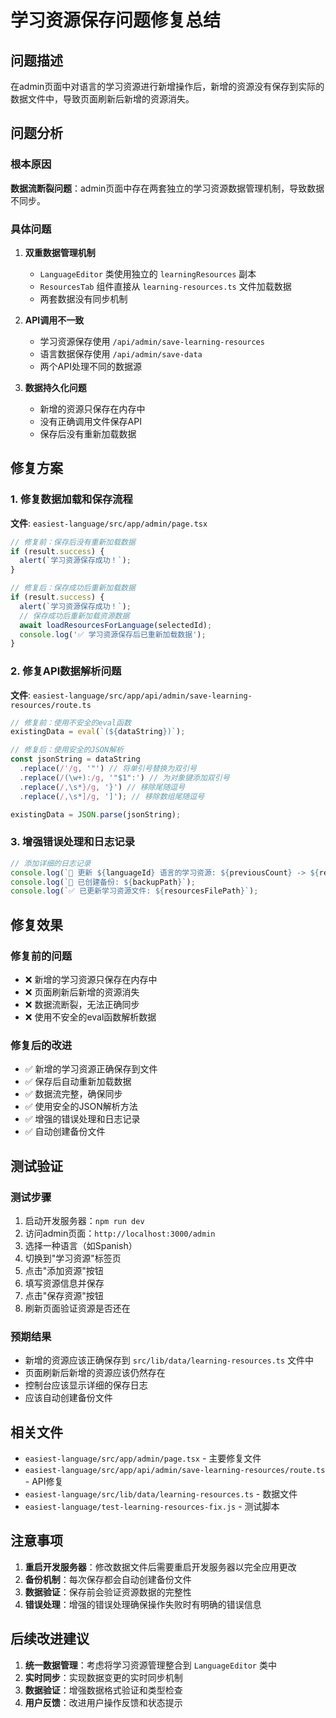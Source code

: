 # 学习资源保存问题修复总结

## 问题描述

在admin页面中对语言的学习资源进行新增操作后，新增的资源没有保存到实际的数据文件中，导致页面刷新后新增的资源消失。

## 问题分析

### 根本原因

**数据流断裂问题**：admin页面中存在两套独立的学习资源数据管理机制，导致数据不同步。

### 具体问题

1. **双重数据管理机制**
   - `LanguageEditor` 类使用独立的 `learningResources` 副本
   - `ResourcesTab` 组件直接从 `learning-resources.ts` 文件加载数据
   - 两套数据没有同步机制

2. **API调用不一致**
   - 学习资源保存使用 `/api/admin/save-learning-resources`
   - 语言数据保存使用 `/api/admin/save-data`
   - 两个API处理不同的数据源

3. **数据持久化问题**
   - 新增的资源只保存在内存中
   - 没有正确调用文件保存API
   - 保存后没有重新加载数据

## 修复方案

### 1. 修复数据加载和保存流程

**文件**: `easiest-language/src/app/admin/page.tsx`

```typescript
// 修复前：保存后没有重新加载数据
if (result.success) {
  alert(`学习资源保存成功！`);
}

// 修复后：保存成功后重新加载数据
if (result.success) {
  alert(`学习资源保存成功！`);
  // 保存成功后重新加载资源数据
  await loadResourcesForLanguage(selectedId);
  console.log('✅ 学习资源保存后已重新加载数据');
}
```

### 2. 修复API数据解析问题

**文件**: `easiest-language/src/app/api/admin/save-learning-resources/route.ts`

```typescript
// 修复前：使用不安全的eval函数
existingData = eval(`(${dataString})`);

// 修复后：使用安全的JSON解析
const jsonString = dataString
  .replace(/'/g, '"') // 将单引号替换为双引号
  .replace(/(\w+):/g, '"$1":') // 为对象键添加双引号
  .replace(/,\s*}/g, '}') // 移除尾随逗号
  .replace(/,\s*]/g, ']'); // 移除数组尾随逗号

existingData = JSON.parse(jsonString);
```

### 3. 增强错误处理和日志记录

```typescript
// 添加详细的日志记录
console.log(`🔄 更新 ${languageId} 语言的学习资源: ${previousCount} -> ${resources.length} 个`);
console.log(`📄 已创建备份: ${backupPath}`);
console.log(`✅ 已更新学习资源文件: ${resourcesFilePath}`);
```

## 修复效果

### 修复前的问题

- ❌ 新增的学习资源只保存在内存中
- ❌ 页面刷新后新增的资源消失
- ❌ 数据流断裂，无法正确同步
- ❌ 使用不安全的eval函数解析数据

### 修复后的改进

- ✅ 新增的学习资源正确保存到文件
- ✅ 保存后自动重新加载数据
- ✅ 数据流完整，确保同步
- ✅ 使用安全的JSON解析方法
- ✅ 增强的错误处理和日志记录
- ✅ 自动创建备份文件

## 测试验证

### 测试步骤

1. 启动开发服务器：`npm run dev`
2. 访问admin页面：`http://localhost:3000/admin`
3. 选择一种语言（如Spanish）
4. 切换到"学习资源"标签页
5. 点击"添加资源"按钮
6. 填写资源信息并保存
7. 点击"保存资源"按钮
8. 刷新页面验证资源是否还在

### 预期结果

- 新增的资源应该正确保存到 `src/lib/data/learning-resources.ts` 文件中
- 页面刷新后新增的资源应该仍然存在
- 控制台应该显示详细的保存日志
- 应该自动创建备份文件

## 相关文件

- `easiest-language/src/app/admin/page.tsx` - 主要修复文件
- `easiest-language/src/app/api/admin/save-learning-resources/route.ts` - API修复
- `easiest-language/src/lib/data/learning-resources.ts` - 数据文件
- `easiest-language/test-learning-resources-fix.js` - 测试脚本

## 注意事项

1. **重启开发服务器**：修改数据文件后需要重启开发服务器以完全应用更改
2. **备份机制**：每次保存都会自动创建备份文件
3. **数据验证**：保存前会验证资源数据的完整性
4. **错误处理**：增强的错误处理确保操作失败时有明确的错误信息

## 后续改进建议

1. **统一数据管理**：考虑将学习资源管理整合到 `LanguageEditor` 类中
2. **实时同步**：实现数据变更的实时同步机制
3. **数据验证**：增强数据格式验证和类型检查
4. **用户反馈**：改进用户操作反馈和状态提示
